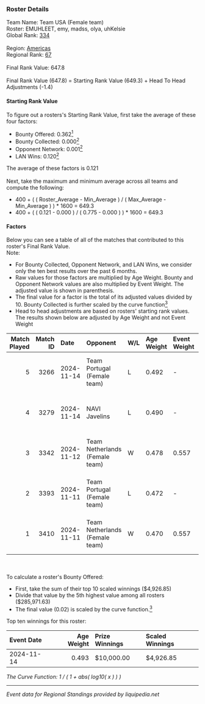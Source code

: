 ### Roster Details<br />
Team Name: Team USA (Female team)<br />
Roster: EMUHLEET, emy, madss, olya, uhKelsie<br />
Global Rank: [334](../../standings_global_2025_02_28.md)<br />
<br />
Region: [Americas]( ../../standings_americas_2025_02_28.md)<br />
Regional Rank: [67]( ../../standings_americas_2025_02_28.md)<br />
<br />
Final Rank Value:  647.8<br />
<br />
Final Rank Value (647.8) = Starting Rank Value (649.3) + Head To Head Adjustments (-1.4)<br />

#### Starting Rank Value<br />
To figure out a rosters's Starting Rank Value, first take the average of these four factors:<br />
- Bounty Offered: 0.362[<sup>1</sup>](#table2)
- Bounty Collected: 0.000[<sup>2</sup>](#table1)
- Opponent Network: 0.001[<sup>2</sup>](#table1)
- LAN Wins: 0.120[<sup>2</sup>](#table1)

The average of these factors is 0.121<br />
<br />
Next, take the maximum and minimum average across all teams and compute the following:<br />
- 400 + ( ( Roster_Average - Min_Average ) / ( Max_Average - Min_Average ) ) * 1600 = 649.3
- 400 + ( ( 0.121 - 0.000 ) / ( 0.775 - 0.000 ) ) * 1600 = 649.3


#### Factors<br />
Below you can see a table of all of the matches that contributed to this roster's Final Rank Value.<br />
Note:<br />

- For Bounty Collected, Opponent Network, and LAN Wins, we consider only the ten best results over the past 6 months.
- Raw values for those factors are multiplied by Age Weight. Bounty and Opponent Network values are also multiplied by Event Weight. The adjusted value is shown in parenthesis.
- The final value for a factor is the total of its adjusted values divided by 10. Bounty Collected is further scaled by the curve function[<sup>3</sup>](#curveFunction)
- Head to head adjustments are based on rosters' starting rank values. The results shown below are adjusted by Age Weight and not Event Weight
<span id="table1"></span><br />


| Match Played | Match ID | Date       | Opponent                       | W/L | Age Weight | Event Weight | Bounty Collected | Opponent Network | LAN Wins  | H2H Adj. | Roster                               |
| -: | -: | :- | :- | :- | :- | :- | :- | :- | :- | -: | :- |
|            5 |     3266 | 2024-11-14 | Team Portugal (Female team)    | L   | 0.492      | -            | -                | -                | -         |    -3.50 | EMUHLEET, emy, madss, olya, uhKelsie |
|            4 |     3279 | 2024-11-14 | NAVI Javelins                  | L   | 0.490      | -            | -                | -                | -         |    -1.34 | EMUHLEET, emy, madss, olya, uhKelsie |
|            3 |     3342 | 2024-11-12 | Team Netherlands (Female team) | W   | 0.478      | 0.557        | 0.000 (0.000)    | 0.024 (0.006)    | 1 (0.478) |     3.46 | EMUHLEET, emy, madss, olya, uhKelsie |
|            2 |     3393 | 2024-11-11 | Team Portugal (Female team)    | L   | 0.472      | -            | -                | -                | -         |    -3.40 | EMUHLEET, emy, madss, olya, uhKelsie |
|            1 |     3410 | 2024-11-11 | Team Netherlands (Female team) | W   | 0.470      | 0.557        | 0.000 (0.000)    | 0.024 (0.006)    | 1 (0.470) |     3.35 | EMUHLEET, emy, madss, olya, uhKelsie |

<br />
<span id="table2"></span><br />
To calculate a roster's Bounty Offered:<br />

- First, take the sum of their top 10 scaled winnings ($4,926.85)
- Divide that value by the 5th highest value among all rosters ($285,971.63)
- The final value (0.02) is scaled by the curve function.[<sup>3</sup>](#curveFunction)

Top ten winnings for this roster:<br />

| Event Date | Age Weight | Prize Winnings | Scaled Winnings |
| :- | -: | :- | :- |
| 2024-11-14 |      0.493 | $10,000.00     | $4,926.85       |


<span id="curveFunction"></span>_The Curve Function: 1 / ( 1 + abs( log10( x ) ) )_<br />

---
_Event data for Regional Standings provided by liquipedia.net_<br />
